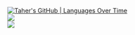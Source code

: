 

<!--
**Thorfinnn/Thorfinnn** is a ✨ _special_ ✨ repository because its `README.md` (this file) appears on your GitHub profile.

Here are some ideas to get you started:

- 🔭 I’m currently working on ...
- 🌱 I’m currently learning ...
- 👯 I’m looking to collaborate on ...
- 🤔 I’m looking for help with ...
- 💬 Ask me about ...
- 📫 How to reach me: ...
- 😄 Pronouns: ...
- ⚡ Fun fact: ...
-->



[![Taher's GitHub | Languages Over Time](https://stats.quine.sh/Taher/languages-over-time?theme=dark)](https://quine.sh)<br />
![](https://github-readme-streak-stats.herokuapp.com/?user=Thorfinnn&theme=whatsapp-dark&hide_border=false)<br/>
![](https://github-readme-stats.vercel.app/api/top-langs/?username=Thorfinnn&theme=gotham&hide_border=false&include_all_commits=true&count_private=true&layout=compact)

